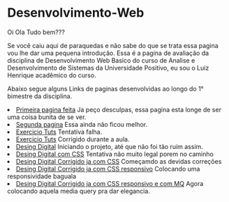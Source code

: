 
# Desenvolvimento-Web
Oi Ola Tudo bem???

Se você caiu aqui de paraquedas e não sabe do que se trata essa pagina vou lhe dar uma pequena introdução.
Essa é a pagina de avaliação da disciplina de Desenvolvimento Web Basico do curso de Analise e Desenvolvimento de Sistemas da Universidade Positivo,
eu sou o Luiz Henrique acadêmico do curso.<br>

Abaixo segue alguns Links de paginas desenvolvidas ao longo do 1° bimestre da disciplina.<br>

<li><a href="https://luizsai.github.io/desenvolvimento-web/aula02/index">Primeira pagina feita</a> Ja peço desculpas, essa pagina esta longe de ser uma coisa bunita de se ver.<br>
<li><a href="https://luizsai.github.io/desenvolvimento-web/aula03/index">Segunda pagina</a> Essa ainda não ficou melhor.<br>
<li><a href="https://luizsai.github.io/desenvolvimento-web/exerciciotuts-town/index.html">Exercicio Tuts</a> Tentativa falha.<br>
<li><a href="https://luizsai.github.io/desenvolvimento-web/tutsresolvido/index.html">Exercicio Tuts</a> Corrigido durante a aula.<br>
<li><a href="https://luizsai.github.io/desenvolvimento-web/desingdigital/index.html">Desing Digital</a> Iniciando o projeto, até que não foi tão ruim assim.<br>
<li><a href="https://luizsai.github.io/desenvolvimento-web/desingdigitalcss/index.html">Desing Digital com CSS</a> Tentativa não muito legal porem no caminho<br>
<li><a href="https://luizsai.github.io/desenvolvimento-web/desingdigitalcss-corrigido/index.html">Desing Digital Corrigido ja com CSS</a> Começamdo as devidas correções <br>
<li><a href="https://luizsai.github.io/desenvolvimento-web/desingdigitalcss-responsivo/index.html">Desing Digital Corrigido ja com CSS responsivo</a> Colocando uma responsividade baguala<br>
<li><a href="https://luizsai.github.io/desenvolvimento-web/desingdigitalcss-responsivo-mq">Desing Digital Corrigido ja com CSS responsivo e com MQ</a> Agora colocando aquela media query pra dar elegancia.<br>

